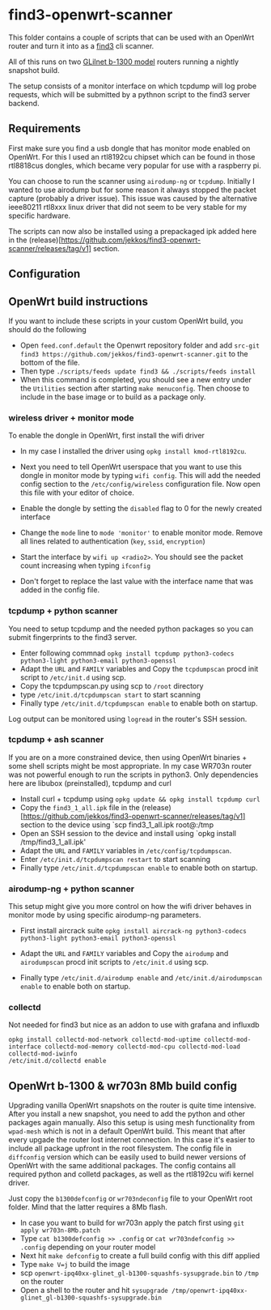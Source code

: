 # find3-openwrt-scanner #
This folder contains a couple of scripts that can be used with an OpenWrt router and turn it into as a [find3](https://www.internalpositioning.com) cli scanner.

All of this runs on two [GLiInet b-1300 model](https://www.gl-inet.com/products/gl-b1300/) routers running a nightly snapshot build.

The setup consists of a monitor interface on which tcpdump will log probe requests, which will be submitted by a pythnon script to the 
find3 server backend.

## Requirements ##

First make sure you find a usb dongle that has monitor mode enabled on OpenWrt. For this I used an rtl8192cu chipset which can be found
in those rtl8818cus dongles, which became very popular for use with a raspberry pi.  

You can choose to run the scanner using `airodump-ng` or `tcpdump`. 
Initially I wanted to use airodump but for some reason it always stopped the packet capture (probably a driver issue). This issue was caused
by the alternative ieee80211 rtl8xxx linux driver that did not seem to be very stable for my specific hardware.

The scripts can now also be installed using a prepackaged ipk added here in the (release)[https://github.com/jekkos/find3-openwrt-scanner/releases/tag/v1] section.

## Configuration ##

## OpenWrt build instructions ##

If you want to include these scripts in your custom OpenWrt build, you should do the following

* Open `feed.conf.default` the Openwrt repository folder and add `src-git find3 https://github.com/jekkos/find3-openwrt-scanner.git` to the bottom of the file. 
* Then type `./scripts/feeds update find3 && ./scripts/feeds install`
* When this command is completed, you should see a new entry under the `Utilities` section after starting `make menuconfig`. Then choose to include in the base image or to build as a package only.

### wireless driver + monitor mode ###
To enable the dongle in OpenWrt, first install the wifi driver 

* In my case I installed the driver using `opkg install kmod-rtl8192cu`. 
* Next you need to tell OpenWrt userspace that you want to use this dongle in monitor mode by typing `wifi config`.
This will add the needed config section to the `/etc/config/wireless` configuration file. Now open this file with your editor of choice.

* Enable the dongle by setting the `disabled` flag to 0 for the newly created interface
* Change the `mode` line to `mode 'monitor'` to enable monitor mode. Remove all lines related to authentication (`key`, `ssid`, `encryption`)
* Start the interface by `wifi up <radio2>`. You should see the packet count increasing when typing `ifconfig`
* Don't forget to replace the last value with the interface name that was added in the config file.

### tcpdump + python scanner ###
You need to setup tcpdump and the needed python packages so you can submit fingerprints to the find3 server. 

* Enter following commnad `opkg install tcpdump python3-codecs python3-light python3-email python3-openssl`
* Adapt the `URL` and `FAMILY` variables and Copy the `tcpdumpscan` procd init script to `/etc/init.d` using scp.
* Copy the tcpdumpscan.py using scp to `/root` directory
* type `/etc/init.d/tcpdumpscan start` to start scanning
* Finally type `/etc/init.d/tcpdumpscan enable` to enable both on startup.

Log output can be monitored using `logread` in the router's SSH session.

### tcpdump + ash scanner ###
If you are on a more constrained device, then using OpenWrt binaries + some shell scripts might be most appropriate. In my case WR703n router
was not powerful enough to run the scripts in python3. Only dependencies here are libubox (preinstalled), tcpdump and curl

* Install curl + tcpdump using `opkg update && opkg install tcpdump curl`
* Copy the `find3_1_all.ipk` file in the (release)[https://github.com/jekkos/find3-openwrt-scanner/releases/tag/v1] section to the device using `scp find3_1_all.ipk root@<ip>:/tmp
* Open an SSH session to the device and install using `opkg install /tmp/find3_1_all.ipk'
* Adapt the `URL` and `FAMILY` variables in `/etc/config/tcpdumpscan`.
* Enter `/etc/init.d/tcpdumpscan restart` to start scanning
* Finally type `/etc/init.d/tcpdumpscan enable` to enable both on startup.

### airodump-ng + python scanner ###
This setup might give you more control on how the wifi driver behaves in monitor mode by using specific airodump-ng parameters.

* First install aircrack suite `opkg install aircrack-ng python3-codecs python3-light python3-email python3-openssl`
* Adapt the `URL` and `FAMILY` variables and Copy the `airodump` and `airodumpscan` procd init scripts to `/etc/init.d` using scp.

* Finally type `/etc/init.d/airodump enable` and `/etc/init.d/airodumpscan enable` to enable both on startup.

### collectd ###
Not needed for find3 but nice as an addon to use with grafana and influxdb

```
opkg install collectd-mod-network collectd-mod-uptime collectd-mod-interface collectd-mod-memory collectd-mod-cpu collectd-mod-load collectd-mod-iwinfo
/etc/init.d/collectd enable
```

## OpenWrt b-1300 & wr703n 8Mb build config ##
Upgrading vanilla OpenWrt snapshots on the router is quite time intensive. After you install a new snapshot, you need to add the python and other packages again manually.  Also this setup is using mesh functionality from `wpad-mesh` which is not in a default OpenWrt build. This meant that after every upgade the router lost internet connection.  In this case it's easier to include all package upfront in the root filesystem. The config file in `diffconfig` version which can be easily used to build newer versions of OpenWrt with the same additional packages. The config contains all required python and colletd packages, as well as the rtl8192cu wifi kernel driver.

Just copy the `b1300defconfig` or `wr703ndeconfig` file to your OpenWrt root folder. Mind that the latter requires a 8Mb flash.

* In case you want to build for wr703n apply the patch first using `git apply wr703n-8Mb.patch`
* Type `cat b1300defconfig >> .config` or `cat wr703ndefconfig >> .config` depending on your router model
* Next hit `make defconfig` to create a full build config with this diff applied
* Type `make V=j` to build the image 
* scp `openwrt-ipq40xx-glinet_gl-b1300-squashfs-sysupgrade.bin` to `/tmp` on the router
* Open a shell to the router and hit `sysupgrade /tmp/openwrt-ipq40xx-glinet_gl-b1300-squashfs-sysupgrade.bin`

